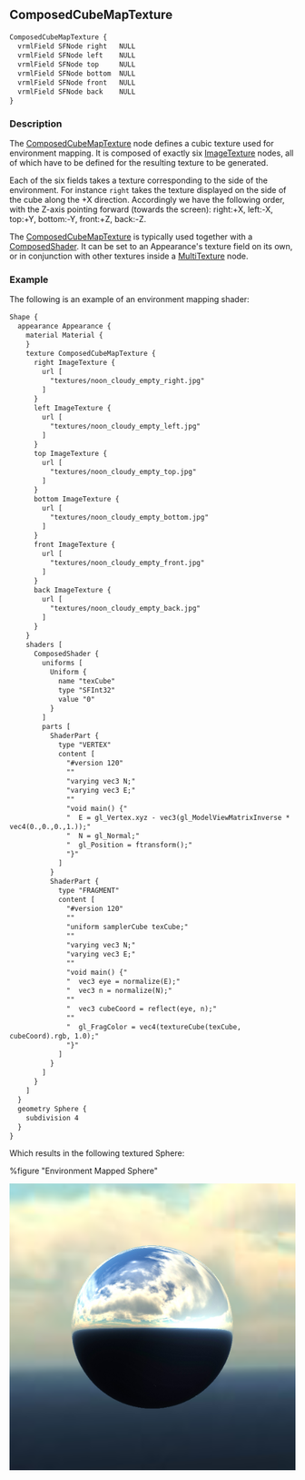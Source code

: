 ## ComposedCubeMapTexture

```
ComposedCubeMapTexture {
  vrmlField SFNode right   NULL
  vrmlField SFNode left    NULL
  vrmlField SFNode top     NULL
  vrmlField SFNode bottom  NULL
  vrmlField SFNode front   NULL
  vrmlField SFNode back    NULL
}
```

### Description

The [ComposedCubeMapTexture](#composedcubemaptexture) node defines a cubic texture used for environment mapping. It is composed of exactly six [ImageTexture](imagetexture.md) nodes, all of which have to be defined for the resulting texture to be generated.

Each of the six fields takes a texture corresponding to the side of the environment. For instance `right` takes the texture displayed on the side of the cube along the +X direction. Accordingly we have the following order, with the Z-axis pointing forward (towards the screen): right:+X, left:-X, top:+Y, bottom:-Y, front:+Z, back:-Z.

The [ComposedCubeMapTexture](#composedcubemaptexture) is typically used together with a [ComposedShader](composedshader.md). It can be set to an Appearance's texture field on its own, or in conjunction with other textures inside a [MultiTexture](multitexture.md) node.


### Example

The following is an example of an environment mapping shader:

```
Shape {
  appearance Appearance {
    material Material {
    }
    texture ComposedCubeMapTexture {
      right ImageTexture {
        url [
          "textures/noon_cloudy_empty_right.jpg"
        ]
      }
      left ImageTexture {
        url [
          "textures/noon_cloudy_empty_left.jpg"
        ]
      }
      top ImageTexture {
        url [
          "textures/noon_cloudy_empty_top.jpg"
        ]
      }
      bottom ImageTexture {
        url [
          "textures/noon_cloudy_empty_bottom.jpg"
        ]
      }
      front ImageTexture {
        url [
          "textures/noon_cloudy_empty_front.jpg"
        ]
      }
      back ImageTexture {
        url [
          "textures/noon_cloudy_empty_back.jpg"
        ]
      }
    }
    shaders [
      ComposedShader {
        uniforms [
          Uniform {
            name "texCube"
            type "SFInt32"
            value "0"
          }
        ]
        parts [
          ShaderPart {
            type "VERTEX"
            content [
              "#version 120"
              ""
              "varying vec3 N;"
              "varying vec3 E;"
              ""
              "void main() {"
              "  E = gl_Vertex.xyz - vec3(gl_ModelViewMatrixInverse * vec4(0.,0.,0.,1.));"
              "  N = gl_Normal;"
              "  gl_Position = ftransform();"
              "}"
            ]
          }
          ShaderPart {
            type "FRAGMENT"
            content [
              "#version 120"
              ""
              "uniform samplerCube texCube;"
              ""
              "varying vec3 N;"
              "varying vec3 E;"
              ""
              "void main() {"
              "  vec3 eye = normalize(E);"
              "  vec3 n = normalize(N);"
              ""
              "  vec3 cubeCoord = reflect(eye, n);"
              ""
              "  gl_FragColor = vec4(textureCube(texCube, cubeCoord).rgb, 1.0);"
              "}"
            ]
          }
        ]
      }
    ]
  }
  geometry Sphere {
    subdivision 4
  }
}
```

Which results in the following textured Sphere:

%figure "Environment Mapped Sphere"

![environment-mapping.png](images/environment-mapping.png)
